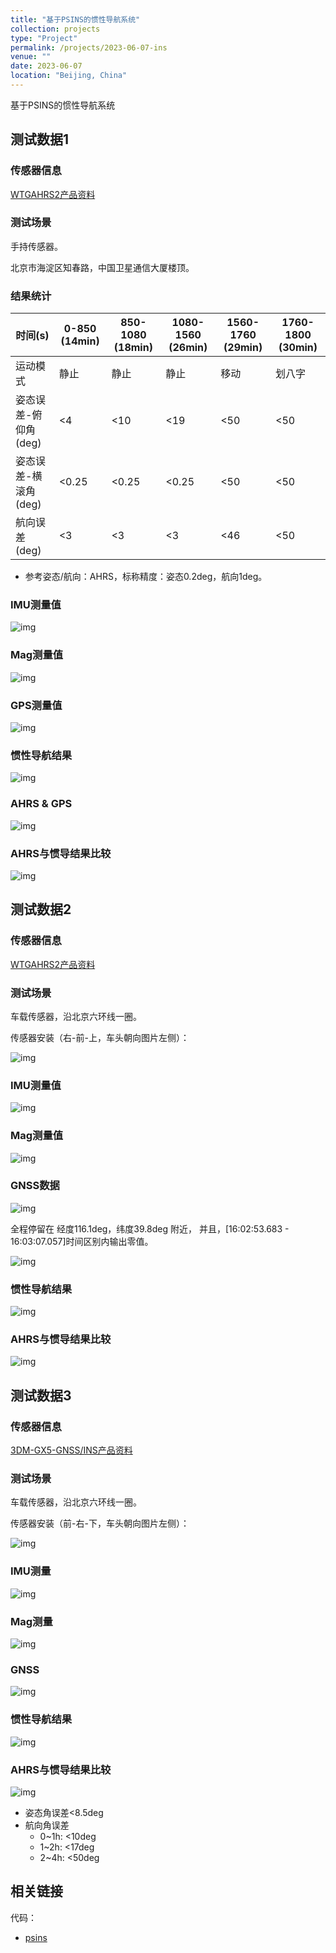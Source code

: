 ```yaml
---
title: "基于PSINS的惯性导航系统"
collection: projects
type: "Project"
permalink: /projects/2023-06-07-ins
venue: ""
date: 2023-06-07
location: "Beijing, China"
---
```


基于PSINS的惯性导航系统

## 测试数据1

### 传感器信息

[WTGAHRS2产品资料](https://wit-motion.yuque.com/wumwnr/docs/rlp3gu)

### 测试场景

手持传感器。

北京市海淀区知春路，中国卫星通信大厦楼顶。

### 结果统计

| 时间(s)         | 0-850 (14min) | 850-1080 (18min) | 1080-1560 (26min) | 1560-1760 (29min) | 1760-1800 (30min) |
| ------------- | ------------- | ---------------- | ----------------- | ----------------- | ----------------- |
| 运动模式          | 静止            | 静止            | 静止            | 移动               | 划八字               |
| 姿态误差-俯仰角(deg) | <4            | <10              | <19               | <50               | <50               |
| 姿态误差-横滚角(deg) | <0.25         | <0.25            | <0.25             | <50               | <50               |
| 航向误差(deg)     | <3            | <3               | <3                | <46               | <50               |

* 参考姿态/航向：AHRS，标称精度：姿态0.2deg，航向1deg。

### IMU测量值

![img](http://sunqinxuan.github.io/images/projects-2023-06-07-img1.png)

### Mag测量值

![img](http://sunqinxuan.github.io/images/projects-2023-06-07-img2.png)

### GPS测量值

![img](http://sunqinxuan.github.io/images/projects-2023-06-07-img3.png)

### 惯性导航结果

![img](http://sunqinxuan.github.io/images/projects-2023-06-07-img4.png)

### AHRS & GPS

![img](http://sunqinxuan.github.io/images/projects-2023-06-07-img5.png)

### AHRS与惯导结果比较

![img](http://sunqinxuan.github.io/images/projects-2023-06-07-img6.png)


## 测试数据2

### 传感器信息

[WTGAHRS2产品资料](https://wit-motion.yuque.com/wumwnr/docs/rlp3gu)

### 测试场景

车载传感器，沿北京六环线一圈。

传感器安装（右-前-上，车头朝向图片左侧）：

![img](http://sunqinxuan.github.io/images/projects-2023-06-07-img7.png)

### IMU测量值 

![img](http://sunqinxuan.github.io/images/projects-2023-06-07-img8.png)

### Mag测量值

![img](http://sunqinxuan.github.io/images/projects-2023-06-07-img9.png)

### GNSS数据

![img](http://sunqinxuan.github.io/images/projects-2023-06-07-img10.png)

全程停留在 经度116.1deg，纬度39.8deg 附近，
并且，[16:02:53.683 - 16:03:07.057]时间区别内输出零值。

![img](http://sunqinxuan.github.io/images/projects-2023-06-07-img11.png)

### 惯性导航结果

![img](http://sunqinxuan.github.io/images/projects-2023-06-07-img12.png)

### AHRS与惯导结果比较

![img](http://sunqinxuan.github.io/images/projects-2023-06-07-img13.png)


## 测试数据3

### 传感器信息

[3DM-GX5-GNSS/INS产品资料](https://www.microstrain.com/sites/default/files/3dm-gx5-45_datasheet_8400-0091_rev_o.pdf)

### 测试场景

车载传感器，沿北京六环线一圈。

传感器安装（前-右-下，车头朝向图片左侧）：

![img](http://sunqinxuan.github.io/images/projects-2023-06-07-img14.jpg)

### IMU测量

![img](http://sunqinxuan.github.io/images/projects-2023-06-07-img15.png)

### Mag测量

![img](http://sunqinxuan.github.io/images/projects-2023-06-07-img16.png)

### GNSS

![img](http://sunqinxuan.github.io/images/projects-2023-06-07-img17.png)

### 惯性导航结果

![img](http://sunqinxuan.github.io/images/projects-2023-06-07-img18.png)

### AHRS与惯导结果比较

![img](http://sunqinxuan.github.io/images/projects-2023-06-07-img19.png)

- 姿态角误差<8.5deg
- 航向角误差
	- 0~1h: <10deg
	- 1~2h: <17deg
	- 2~4h: <50deg


## 相关链接

代码：
- [psins](https://github.com/sunqinxuan/psins)